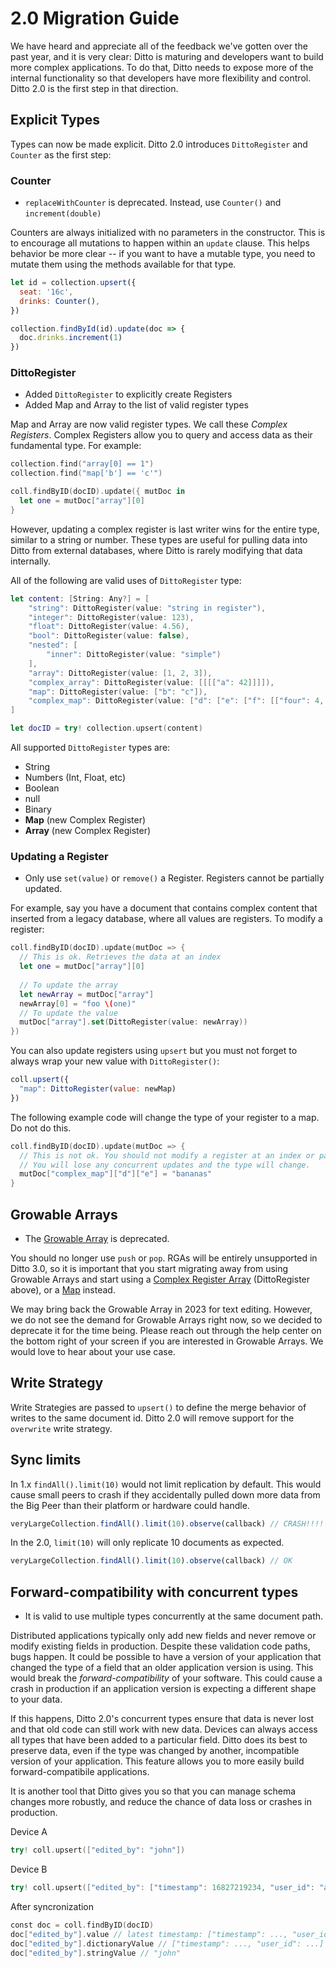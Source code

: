 # 2.0 Migration Guide

We have heard and appreciate all of the feedback we've gotten over the past
year, and it is very clear: Ditto is maturing and developers want to build more
complex applications. To do that, Ditto needs to expose more of the internal
functionality so that developers have more flexibility and control. Ditto 2.0 is
the first step in that direction.

## Explicit Types

Types can now be made explicit. Ditto 2.0 introduces `DittoRegister` and `Counter` as the first step:

### Counter

* `replaceWithCounter` is deprecated. Instead, use `Counter()` and `increment(double)` 

Counters are always initialized with no parameters in the constructor. This is
to encourage all mutations to happen within an `update` clause. This helps
behavior be more clear -- if you want to have a mutable type, you need to mutate
them using the methods available for that type.

```js
let id = collection.upsert({
  seat: '16c',
  drinks: Counter(),
})
```

```js
collection.findById(id).update(doc => {
  doc.drinks.increment(1)
})
```
### DittoRegister

* Added `DittoRegister` to explicitly create Registers 
* Added Map and Array to the list of valid register types

Map and Array are now valid register types. We call these *Complex
Registers*. Complex Registers allow you to query and access data as their
fundamental type. For example:

```swift
collection.find("array[0] == 1")
collection.find("map['b'] == 'c'")

coll.findByID(docID).update({ mutDoc in 
  let one = mutDoc["array"][0]
}
```

However, updating a complex register is last writer wins for the entire type,
similar to a string or number. These types are useful for pulling data into
Ditto from external databases, where Ditto is rarely modifying that data
internally.

All of the following are valid uses of `DittoRegister` type:

```swift
let content: [String: Any?] = [
    "string": DittoRegister(value: "string in register"),
    "integer": DittoRegister(value: 123),
    "float": DittoRegister(value: 4.56),
    "bool": DittoRegister(value: false),
    "nested": [
        "inner": DittoRegister(value: "simple")
    ],
    "array": DittoRegister(value: [1, 2, 3]),
    "complex_array": DittoRegister(value: [[[["a": 42]]]]),
    "map": DittoRegister(value: ["b": "c"]),
    "complex_map": DittoRegister(value: ["d": ["e": ["f": [["four": 4, "five": 5]]]]])
]

let docID = try! collection.upsert(content)
```

All supported `DittoRegister` types are:

* String
* Numbers (Int, Float, etc)
* Boolean
* null
* Binary
* **Map** (new Complex Register)
* **Array** (new Complex Register)

### Updating a Register

* Only use `set(value)` or `remove()` a Register. Registers cannot be
partially updated. 

For example, say you have a document that contains complex content that inserted from a legacy
database, where all values are registers. To modify a register:

```swift
coll.findByID(docID).update(mutDoc => {
  // This is ok. Retrieves the data at an index
  let one = mutDoc["array"][0]
  
  // To update the array
  let newArray = mutDoc["array"]
  newArray[0] = "foo \(one)"
  // To update the value
  mutDoc["array"].set(DittoRegister(value: newArray))
})
```

You can also update registers using `upsert` but you must not forget to always
wrap your new value with `DittoRegister()`:

```js
coll.upsert({
  "map": DittoRegister(value: newMap)
})
```

The following example code will change the type of your register to a map. Do
not do this.

```swift
coll.findByID(docID).update(mutDoc => {
  // This is not ok. You should not modify a register at an index or path.
  // You will lose any concurrent updates and the type will change.
  mutDoc["complex_map"]["d"]["e"] = "bananas" 
}
```

## Growable Arrays

* The [Growable Array](https://docs.ditto.live/android/common/datamodel/array) is deprecated. 

You should no longer use `push` or `pop`. RGAs will be entirely unsupported in
Ditto 3.0, so it is important that you start migrating away from using Growable
Arrays and start using a [Complex Register Array](#dittoregister) (DittoRegister above), or a [Map](../datamodel/map/) instead.

We may bring back the Growable Array in 2023 for text editing. However, we do not see the demand for Growable Arrays right
now, so we decided to deprecate it for the time being. Please reach out through
the help center on the bottom right of your screen if you are interested in
Growable Arrays. We would love to hear about your use case.

## Write Strategy

Write Strategies are passed to `upsert()` to define the merge behavior of writes to the same document id. Ditto 2.0 will remove support for the `overwrite` write strategy.


## Sync limits

In 1.x `findAll().limit(10)` would not limit replication by default. This would cause small peers to crash if they accidentally pulled down more data from the Big Peer than their platform or hardware could handle. 

```js
veryLargeCollection.findAll().limit(10).observe(callback) // CRASH!!!!
```

In the 2.0, `limit(10)` will only replicate 10 documents as expected.

```js
veryLargeCollection.findAll().limit(10).observe(callback) // OK
```


## Forward-compatibility with concurrent types

* It is valid to use multiple types concurrently at the same document path. 

Distributed applications typically only add new fields and never remove or
modify existing fields in production. Despite these validation code paths, bugs
happen. It could be possible to have a version of your application that changed
the type of a field that an older application version is using. This would break
the *forward-compatibility* of your software. This could cause a crash in
production if an application version is expecting a different shape to your
data.  

If this happens, Ditto 2.0's concurrent types ensure that data is never lost and that old code can
still work with new data. Devices can always access all types that have been
added to a particular field. Ditto does its best to preserve data, even if the
type was changed by another, incompatible version of your application. This
feature allows you to more easily build forward-compatibile applications. 

It is another tool that Ditto gives you so that you can manage schema changes
more robustly, and reduce the chance of data loss or crashes in production.


Device A

```swift
try! coll.upsert(["edited_by": "john"])
```

Device B
```swift
try! coll.upsert(["edited_by": ["timestamp": 16827219234, "user_id": "abc123"])
```

After syncronization
```swift
const doc = coll.findByID(docID)
doc["edited_by"].value // latest timestamp: ["timestamp": ..., "user_id": ...]
doc["edited_by"].dictionaryValue // ["timestamp": ..., "user_id": ...]
doc["edited_by"].stringValue // "john"
```

